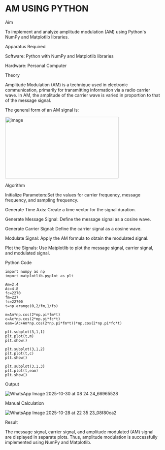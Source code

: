 # AM USING PYTHON
Aim

To implement and analyze amplitude modulation (AM) using Python's NumPy and Matplotlib libraries.

Apparatus Required

Software: Python with NumPy and Matplotlib libraries

Hardware: Personal Computer

Theory

Amplitude Modulation (AM) is a technique used in electronic communication, primarily for transmitting information via a radio carrier wave. In AM, the amplitude of the carrier wave is varied in proportion to that of the message signal.

The general form of an AM signal is:

<img width="368" height="200" alt="image" src="https://github.com/user-attachments/assets/9995f980-c5bd-400e-a8d6-eeb534c68466" />






Algorithm

Initialize Parameters:Set the values for carrier frequency, message frequency, and sampling frequency.

Generate Time Axis: Create a time vector for the signal duration.

Generate Message Signal: Define the message signal as a cosine wave.

Generate Carrier Signal: Define the carrier signal as a cosine wave.

Modulate Signal: Apply the AM formula to obtain the modulated signal.

Plot the Signals: Use Matplotlib to plot the message signal, carrier signal, and modulated signal.

Python Code

```
import numpy as np
import matplotlib.pyplot as plt

Am=2.4
Ac=4.8
fc=2270
fm=227
fs=22700
t=np.arange(0,2/fm,1/fs)

m=Am*np.cos(2*np.pi*fm*t)
c=Ac*np.cos(2*np.pi*fc*t)
eam=(Ac+Am*np.cos(2*np.pi*fm*t))*np.cos(2*np.pi*fc*t)

plt.subplot(3,1,1)
plt.plot(t,m)
plt.show()

plt.subplot(3,1,2)
plt.plot(t,c)
plt.show()

plt.subplot(3,1,3)
plt.plot(t,eam)
plt.show() 
```
Output

![WhatsApp Image 2025-10-30 at 08 24 24_66965528](https://github.com/user-attachments/assets/c6d8ffd7-7c6e-49fb-a69b-a072b451b555)

Manual Calculation

![WhatsApp Image 2025-10-28 at 22 35 23_08f80ca2](https://github.com/user-attachments/assets/2ac1f1be-0c7b-4703-83df-825d97a29563)


Result

The message signal, carrier signal, and amplitude modulated (AM) signal are displayed in separate plots. Thus, amplitude modulation is successfully implemented using NumPy and Matplotlib.
